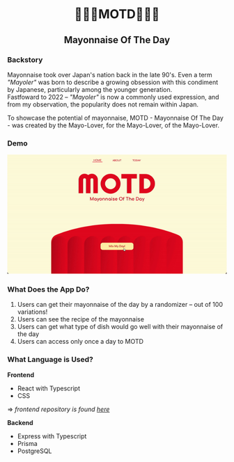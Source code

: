 <h1 align="center">🍳🥚🍳MOTD🥚🍳🥚</h1>
<h2 align="center">Mayonnaise Of The Day</h2>

### Backstory
Mayonnaise took over Japan's nation back in the late 90's. Even a term <i>"Mayoler"</i> was born to describe a growing obsession with this condiment by Japanese, particularly among the younger generation.<br>
Fastfoward to 2022 – <i>"Mayoler"</i> is now a commonly used expression, and from my observation, the popularity does not remain within Japan.

To showcase the potential of mayonnaise, MOTD - Mayonnaise Of The Day - was created by the Mayo-Lover, for the Mayo-Lover, of the Mayo-Lover.


### Demo
![motd demo gif](https://github.com/sigristarisa/motd-server/blob/main/assets/motd-demo.gif?raw=true)



### What Does the App Do?
1. Users can get their mayonnaise of the day by a randomizer – out of 100 variations!
2. Users can see the recipe of the mayonnaise
3. Users can get what type of dish would go well with their mayonnaise of the day
4. Users can access only once a day to MOTD

### What Language is Used?
**Frontend**
- React with Typescript
- CSS

=> *frontend repository is found [here](https://github.com/sigristarisa/motd-client)*


**Backend** 
- Express with Typescript
- Prisma
- PostgreSQL<br/>
